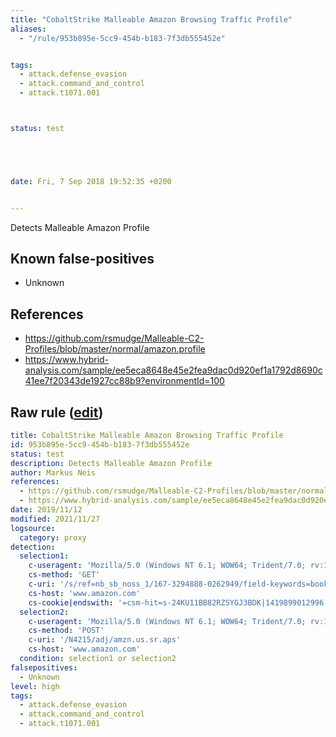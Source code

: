 ```yaml
---
title: "CobaltStrike Malleable Amazon Browsing Traffic Profile"
aliases:
  - "/rule/953b895e-5cc9-454b-b183-7f3db555452e"


tags:
  - attack.defense_evasion
  - attack.command_and_control
  - attack.t1071.001



status: test





date: Fri, 7 Sep 2018 19:52:35 +0200


---
```


Detects Malleable Amazon Profile

<!--more-->


## Known false-positives

* Unknown



## References

* https://github.com/rsmudge/Malleable-C2-Profiles/blob/master/normal/amazon.profile
* https://www.hybrid-analysis.com/sample/ee5eca8648e45e2fea9dac0d920ef1a1792d8690c41ee7f20343de1927cc88b9?environmentId=100


## Raw rule ([edit](https://github.com/SigmaHQ/sigma/edit/master/rules/proxy/proxy_cobalt_amazon.yml))
```yaml
title: CobaltStrike Malleable Amazon Browsing Traffic Profile
id: 953b895e-5cc9-454b-b183-7f3db555452e
status: test
description: Detects Malleable Amazon Profile
author: Markus Neis
references:
  - https://github.com/rsmudge/Malleable-C2-Profiles/blob/master/normal/amazon.profile
  - https://www.hybrid-analysis.com/sample/ee5eca8648e45e2fea9dac0d920ef1a1792d8690c41ee7f20343de1927cc88b9?environmentId=100
date: 2019/11/12
modified: 2021/11/27
logsource:
  category: proxy
detection:
  selection1:
    c-useragent: 'Mozilla/5.0 (Windows NT 6.1; WOW64; Trident/7.0; rv:11.0) like Gecko'
    cs-method: 'GET'
    c-uri: '/s/ref=nb_sb_noss_1/167-3294888-0262949/field-keywords=books'
    cs-host: 'www.amazon.com'
    cs-cookie|endswith: '=csm-hit=s-24KU11BB82RZSYGJ3BDK|1419899012996'
  selection2:
    c-useragent: 'Mozilla/5.0 (Windows NT 6.1; WOW64; Trident/7.0; rv:11.0) like Gecko'
    cs-method: 'POST'
    c-uri: '/N4215/adj/amzn.us.sr.aps'
    cs-host: 'www.amazon.com'
  condition: selection1 or selection2
falsepositives:
  - Unknown
level: high
tags:
  - attack.defense_evasion
  - attack.command_and_control
  - attack.t1071.001
 
```
